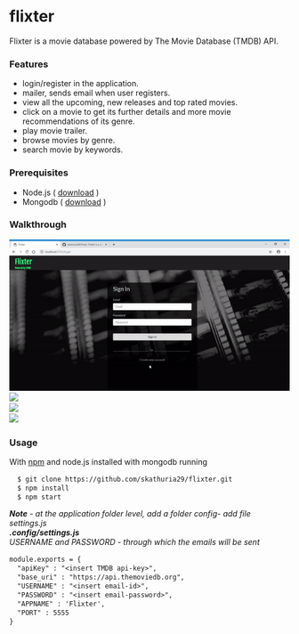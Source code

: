 # flixter
Flixter is a movie database powered by The Movie Database (TMDB) API.


### Features
- login/register in the application.
- mailer, sends email when user registers.
- view all the upcoming, new releases and top rated movies.
- click on a movie to get its further details and more movie recommendations of its genre.
- play movie trailer.
- browse movies by genre.
- search movie by keywords.

### Prerequisites
- Node.js ( [download](https://nodejs.org/en/download/) )
- Mongodb ( [download](https://www.mongodb.com/download-center/community) )

### Walkthrough
  
<img src="https://github.com/skathuria29/flixter/blob/master/login.gif">
<br />
<img src="https://github.com/skathuria29/flixter/blob/master/browse.gif">
<br />
<img src="https://github.com/skathuria29/flixter/blob/master/movie-info.gif">
<br />
<img src="https://github.com/skathuria29/flixter/blob/master/genre-search.gif">


### Usage
With [npm](https://npmjs.org/) and node.js installed with mongodb running
```
  $ git clone https://github.com/skathuria29/flixter.git
  $ npm install
  $ npm start
 ```
 
 *<b>Note</b> - at the application folder level, add a folder config- add file settings.js *<br /> 
  <b>*.config/settings.js*</b> <br />
  *USERNAME and PASSWORD - through which the emails will be sent*
  
  ```
  module.exports = {
    "apiKey" : "<insert TMDB api-key>",
    "base_uri" : "https://api.themoviedb.org",
    "USERNAME" : "<insert email-id>", 
    "PASSWORD" : "<insert email-password>",
    "APPNAME" : 'Flixter',
    "PORT" : 5555
  }
  
  ```
 
